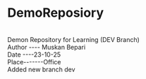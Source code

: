 # DemoReposiory
<br/>
Demon Repository for Learning (DEV Branch)
<br/>
Author ---- Muskan Bepari
<br/>
Date ----23-10-25
<br/>
Place-------Office
<br/>
Added new branch dev


